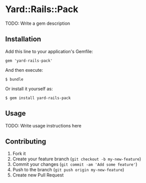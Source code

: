 # Yard::Rails::Pack

TODO: Write a gem description

## Installation

Add this line to your application's Gemfile:

    gem 'yard-rails-pack'

And then execute:

    $ bundle

Or install it yourself as:

    $ gem install yard-rails-pack

## Usage

TODO: Write usage instructions here

## Contributing

1. Fork it
2. Create your feature branch (`git checkout -b my-new-feature`)
3. Commit your changes (`git commit -am 'Add some feature'`)
4. Push to the branch (`git push origin my-new-feature`)
5. Create new Pull Request
